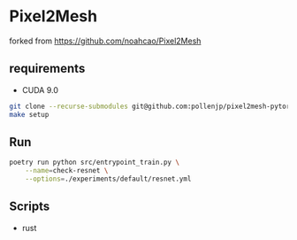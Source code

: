 # Pixel2Mesh

forked from <https://github.com/noahcao/Pixel2Mesh>

## requirements

- CUDA 9.0

```sh
git clone --recurse-submodules git@github.com:pollenjp/pixel2mesh-pytorch-noahcao.git
make setup
```

## Run

```sh
poetry run python src/entrypoint_train.py \
    --name=check-resnet \
    --options=./experiments/default/resnet.yml
```

## Scripts

- rust
